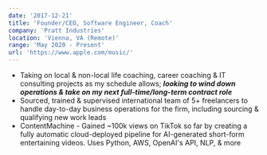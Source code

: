 ```yaml
---
date: '2017-12-21'
title: 'Founder/CEO, Software Engineer, Coach'
company: 'Pratt Industries'
location: 'Vienna, VA (Remote)'
range: 'May 2020 - Present'
url: 'https://www.apple.com/music/'
---
```


- Taking on local & non-local life coaching, career coaching & IT consulting projects as my schedule allows; **_looking to wind down operations & take on my next full-time/long-term contract role_**
- Sourced, trained & supervised international team of 5+ freelancers to handle day-to-day business operations for the firm, including sourcing & qualifying new work leads
- ContentMachine - Gained ~100k views on TikTok so far by creating a fully automatic cloud-deployed pipeline for AI-generated short-form entertaining videos. Uses Python, AWS, OpenAI's API, NLP, & more

